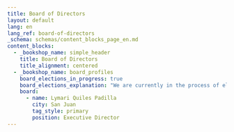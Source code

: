 ```yaml
---
title: Board of Directors
layout: default
lang: en
lang_ref: board-of-directors
_schema: schemas/content_blocks_page_en.md
content_blocks:
  - _bookshop_name: simple_header
    title: Board of Directors
    title_alignment: centered
  - _bookshop_name: board_profiles
    board_elections_in_progress: true
    board_elections_explanation: "We are currently in the process of electing a new board of directors. Please check back soon to meet our new board!"
    board:
      - name: Lymari Quiles Padilla
        city: San Juan
        tag_style: primary
        position: Executive Director
---
```

